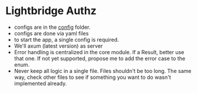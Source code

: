 # Lightbridge Authz

- configs are in the [config](../../config) folder.
- configs are done via yaml files
- to start the app, a single config is required.
- We'll axum (latest version) as server
- Error handling is centralized in the core module. If a Result, better use that one. If not yet supported, propose me
  to add the error case to the enum.
- Never keep all logic in a single file. Files shouldn't be too long. The same way, check other files to see if
  something you want to do wasn't implemented already.
